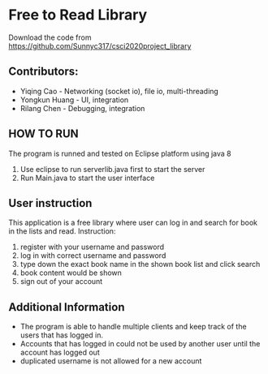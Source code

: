 # Free to Read Library
Download the code from https://github.com/Sunnyc317/csci2020project_library

## Contributors: 
* Yiqing Cao - Networking (socket io), file io, multi-threading
* Yongkun Huang - UI, integration
* Rilang Chen - Debugging, integration

## HOW TO RUN
The program is runned and tested on Eclipse platform using java 8
1. Use eclipse to run serverlib.java first to start the server
2. Run Main.java to start the user interface

## User instruction
This application is a free library where user can log in and search for book in the lists and read. 
Instruction: 
1. register with your username and password
2. log in with correct username and password
3. type down the exact book name in the shown book list and click search
4. book content would be shown
5. sign out of your account

## Additional Information
* The program is able to handle multiple clients and keep track of the users that has logged in. 
* Accounts that has logged in could not be used by another user until the account has logged out
* duplicated username is not allowed for a new account
